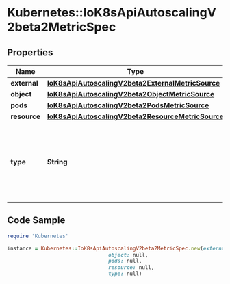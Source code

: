 # Kubernetes::IoK8sApiAutoscalingV2beta2MetricSpec

## Properties

Name | Type | Description | Notes
------------ | ------------- | ------------- | -------------
**external** | [**IoK8sApiAutoscalingV2beta2ExternalMetricSource**](IoK8sApiAutoscalingV2beta2ExternalMetricSource.md) |  | [optional] 
**object** | [**IoK8sApiAutoscalingV2beta2ObjectMetricSource**](IoK8sApiAutoscalingV2beta2ObjectMetricSource.md) |  | [optional] 
**pods** | [**IoK8sApiAutoscalingV2beta2PodsMetricSource**](IoK8sApiAutoscalingV2beta2PodsMetricSource.md) |  | [optional] 
**resource** | [**IoK8sApiAutoscalingV2beta2ResourceMetricSource**](IoK8sApiAutoscalingV2beta2ResourceMetricSource.md) |  | [optional] 
**type** | **String** | type is the type of metric source.  It should be one of \&quot;Object\&quot;, \&quot;Pods\&quot; or \&quot;Resource\&quot;, each mapping to a matching field in the object. | 

## Code Sample

```ruby
require 'Kubernetes'

instance = Kubernetes::IoK8sApiAutoscalingV2beta2MetricSpec.new(external: null,
                                 object: null,
                                 pods: null,
                                 resource: null,
                                 type: null)
```


